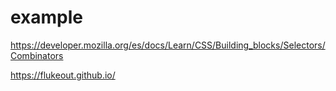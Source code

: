 # example
https://developer.mozilla.org/es/docs/Learn/CSS/Building_blocks/Selectors/Combinators

https://flukeout.github.io/

